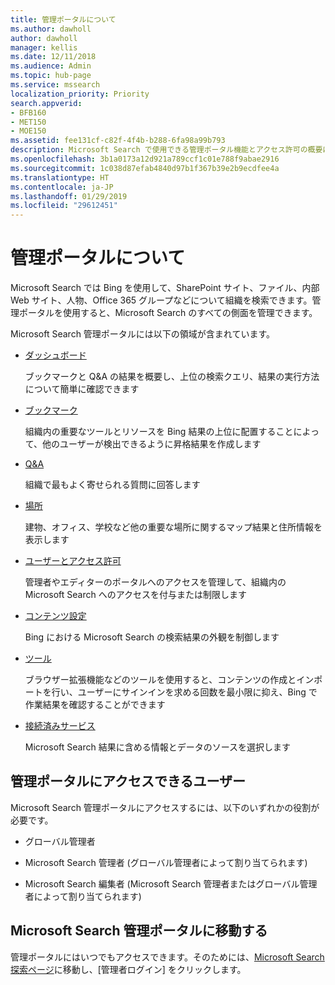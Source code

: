 ```yaml
---
title: 管理ポータルについて
ms.author: dawholl
author: dawholl
manager: kellis
ms.date: 12/11/2018
ms.audience: Admin
ms.topic: hub-page
ms.service: mssearch
localization_priority: Priority
search.appverid:
- BFB160
- MET150
- MOE150
ms.assetid: fee131cf-c82f-4f4b-b288-6fa98a99b793
description: Microsoft Search で使用できる管理ポータル機能とアクセス許可の概要について取り上げます
ms.openlocfilehash: 3b1a0173a12d921a789ccf1c01e788f9abae2916
ms.sourcegitcommit: 1c038d87efab4840d97b1f367b39e2b9ecdfee4a
ms.translationtype: HT
ms.contentlocale: ja-JP
ms.lasthandoff: 01/29/2019
ms.locfileid: "29612451"
---
```

# <a name="about-the-admin-portal"></a>管理ポータルについて

Microsoft Search では Bing を使用して、SharePoint サイト、ファイル、内部 Web サイト、人物、Office 365 グループなどについて組織を検索できます。管理ポータルを使用すると、Microsoft Search のすべての側面を管理できます。
  
Microsoft Search 管理ポータルには以下の領域が含まれています。
  
- [ダッシュボード](get-insights.md)
    
    ブックマークと Q&A の結果を概要し、上位の検索クエリ、結果の実行方法について簡単に確認できます
    
- [ブックマーク](create-and-manage-bookmarks.md)
    
    組織内の重要なツールとリソースを Bing 結果の上位に配置することによって、他のユーザーが検出できるように昇格結果を作成します
    
- [Q&A](create-and-manage-qas.md)
    
    組織で最もよく寄せられる質問に回答します
    
- [場所](add-a-location.md)
    
    建物、オフィス、学校など他の重要な場所に関するマップ結果と住所情報を表示します
    
- [ユーザーとアクセス許可](add-users.md)
    
    管理者やエディターのポータルへのアクセスを管理して、組織内の Microsoft Search へのアクセスを付与または制限します
    
- [コンテンツ設定](content-settings.md)
    
    Bing における Microsoft Search の検索結果の外観を制御します
    
- [ツール](admin-portal-tools.md)
    
    ブラウザー拡張機能などのツールを使用すると、コンテンツの作成とインポートを行い、ユーザーにサインインを求める回数を最小限に抑え、Bing で作業結果を確認することができます
    
- [接続済みサービス](connected-services.md)
    
    Microsoft Search 結果に含める情報とデータのソースを選択します
    
## <a name="who-can-access-the-admin-portal"></a>管理ポータルにアクセスできるユーザー

Microsoft Search 管理ポータルにアクセスするには、以下のいずれかの役割が必要です。
  
- グローバル管理者
    
- Microsoft Search 管理者 (グローバル管理者によって割り当てられます)
    
- Microsoft Search 編集者 (Microsoft Search 管理者またはグローバル管理者によって割り当てられます)
    
## <a name="go-to-the-microsoft-search-admin-portal"></a>Microsoft Search 管理ポータルに移動する

管理ポータルにはいつでもアクセスできます。そのためには、[Microsoft Search 探索ページ](https://www.bing.com/business/explore)に移動し、[管理者ログイン] をクリックします。 